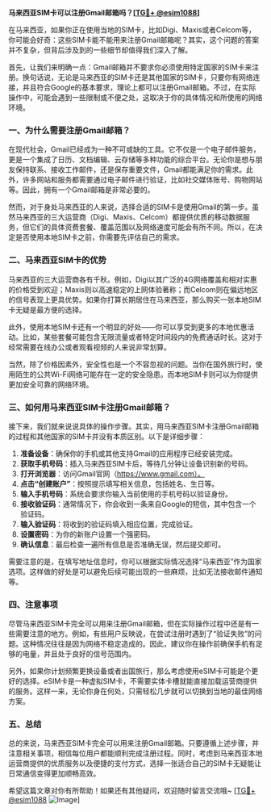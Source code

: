 **马来西亚SIM卡可以注册Gmail邮箱吗？[[TG💪+ @esim1088](https://t.me/s/esim1088)]**

在马来西亚，如果你正在使用当地的SIM卡，比如Digi、Maxis或者Celcom等，你可能会好奇：这些SIM卡能不能用来注册Gmail邮箱呢？其实，这个问题的答案并不复杂，但背后涉及到的一些细节却值得我们深入了解。

首先，让我们来明确一点：Gmail邮箱并不要求你必须使用特定国家的SIM卡来注册。换句话说，无论是马来西亚的SIM卡还是其他国家的SIM卡，只要你有网络连接，并且符合Google的基本要求，理论上都可以注册Gmail邮箱。不过，在实际操作中，可能会遇到一些限制或不便之处，这取决于你的具体情况和所使用的网络环境。

### 一、为什么需要注册Gmail邮箱？

在现代社会，Gmail已经成为一种不可或缺的工具。它不仅是一个电子邮件服务，更是一个集成了日历、文档编辑、云存储等多种功能的综合平台。无论你是想与朋友保持联系、接收工作邮件，还是保存重要文件，Gmail都能满足你的需求。此外，许多网站和服务都需要通过电子邮件进行验证，比如社交媒体账号、购物网站等。因此，拥有一个Gmail邮箱是非常必要的。

然而，对于身处马来西亚的人来说，选择合适的SIM卡是使用Gmail的第一步。虽然马来西亚的三大运营商（Digi、Maxis、Celcom）都提供优质的移动数据服务，但它们的具体资费套餐、覆盖范围以及网络速度可能会有所不同。所以，在决定是否使用本地SIM卡之前，你需要先评估自己的需求。

### 二、马来西亚SIM卡的优势

马来西亚的三大运营商各有千秋。例如，Digi以其广泛的4G网络覆盖和相对实惠的价格受到欢迎；Maxis则以高速稳定的上网体验著称；而Celcom则在偏远地区的信号表现上更具优势。如果你打算长期居住在马来西亚，那么购买一张本地SIM卡无疑是最方便的选择。

此外，使用本地SIM卡还有一个明显的好处——你可以享受到更多的本地优惠活动。比如，某些套餐可能包含无限流量或者特定时间段内的免费通话时长。这对于经常需要在线办公或者观看视频的人来说非常划算。

当然，除了价格因素外，安全性也是一个不容忽视的问题。当你在国外旅行时，使用陌生的公共Wi-Fi网络可能存在一定的安全隐患。而本地SIM卡则可以为你提供更加安全可靠的网络环境。

### 三、如何用马来西亚SIM卡注册Gmail邮箱？

接下来，我们就来说说具体的操作步骤。其实，用马来西亚SIM卡注册Gmail邮箱的过程和其他国家的SIM卡并没有本质区别。以下是详细步骤：

1. **准备设备**：确保你的手机或其他支持Gmail的应用程序已经安装完成。
2. **获取手机号码**：插入马来西亚SIM卡后，等待几分钟让设备识别新的号码。
3. **打开浏览器**：访问Gmail官网（https://www.gmail.com）。
4. **点击“创建账户”**：按照提示填写相关信息，包括姓名、生日等。
5. **输入手机号码**：系统会要求你输入当前使用的手机号码以验证身份。
6. **接收验证码**：通常情况下，你会收到一条来自Google的短信，其中包含一个验证码。
7. **输入验证码**：将收到的验证码填入相应位置，完成验证。
8. **设置密码**：为你的新账户设置一个强密码。
9. **确认信息**：最后检查一遍所有信息是否准确无误，然后提交即可。

需要注意的是，在填写地址信息时，你可以根据实际情况选择“马来西亚”作为国家选项。这样做的好处是可以避免后续可能出现的一些麻烦，比如无法接收邮件通知等。

### 四、注意事项

尽管马来西亚SIM卡完全可以用来注册Gmail邮箱，但在实际操作过程中还是有一些需要注意的地方。例如，有些用户反映说，在尝试注册时遇到了“验证失败”的问题。这种情况往往是因为网络不稳定造成的。因此，建议你在操作前确保手机有足够的电量，并且处于良好的信号范围内。

另外，如果你计划频繁更换设备或者出国旅行，那么考虑使用eSIM卡可能是个更好的选择。eSIM卡是一种虚拟SIM卡，不需要实体卡槽就能直接加载运营商提供的服务。这样一来，无论你身在何处，只需轻松几步就可以切换到当地的最佳网络方案。

### 五、总结

总的来说，马来西亚SIM卡完全可以用来注册Gmail邮箱。只要遵循上述步骤，并注意相关事项，相信每位用户都能顺利完成注册过程。同时，考虑到马来西亚本地运营商提供的优质服务以及便捷的支付方式，选择一张适合自己的SIM卡无疑能让日常通信变得更加顺畅高效。

希望这篇文章对你有所帮助！如果还有其他疑问，欢迎随时留言交流哦~ [[TG💪+ @esim1088](https://t.me/s/esim1088) ![Image](https://i.postimg.cc/4NQfJmqS/Snipaste-2025-05-13-00-14-12.png)]